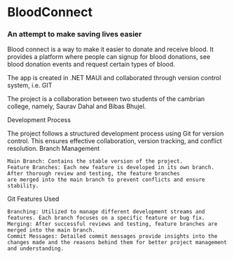 # BloodConnect
### An attempt to make saving lives easier

Blood connect is a way to make it easier to donate and receive blood. It provides a platform where people can signup for blood donations, 
see blood donation events and request certain types of blood.

The app is created in .NET MAUI and collaborated through version control system, i.e. GIT

The project is a collaboration between two students of the cambrian college, namely, Saurav Dahal and Bibas Bhujel.

Development Process

The project follows a structured development process using Git for version control. This ensures effective collaboration, version tracking, and conflict resolution.
Branch Management

    Main Branch: Contains the stable version of the project.
    Feature Branches: Each new feature is developed in its own branch. After thorough review and testing, the feature branches
    are merged into the main branch to prevent conflicts and ensure stability. 

Git Features Used

    Branching: Utilized to manage different development streams and features. Each branch focuses on a specific feature or bug fix.
    Merging: After successful reviews and testing, feature branches are merged into the main branch.
    Commit Messages: Detailed commit messages provide insights into the changes made and the reasons behind them for better project management and understanding.